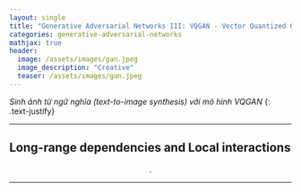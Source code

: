```yaml
---
layout: single
title: "Generative Adversarial Networks III: VQGAN - Vector Quantized Generative Adversarial Network"
categories: generative-adversarial-networks
mathjax: true
header:
  image: /assets/images/gan.jpeg
  image_description: "Creative"
  teaser: /assets/images/gan.jpeg
---
```


*Sinh ảnh từ ngữ nghĩa (text-to-image synthesis) với mô hình VQGAN*
{: .text-justify}

---

## Long-range dependencies and Local interactions


<div align="center">.</div> 

---